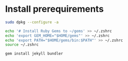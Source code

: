 # Install prerequirements

```sh
sudo dpkg --configure -a
```

```sh
echo '# Install Ruby Gems to ~/gems' >> ~/.zshrc
echo 'export GEM_HOME="$HOME/gems"' >> ~/.zshrc
echo 'export PATH="$HOME/gems/bin:$PATH"' >> ~/.zshrc
source ~/.zshrc
```

```sh
gem install jekyll bundler
```
